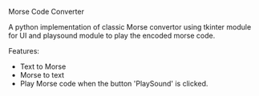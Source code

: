 Morse Code Converter 

A python implementation of classic Morse convertor using tkinter module for UI and playsound module to play the encoded morse code. 

Features: 
 - Text to Morse 
 - Morse to text 
 - Play Morse code when the button 'PlaySound' is clicked.
      
